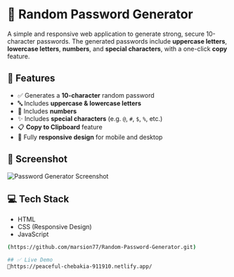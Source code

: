 # 🔐 Random Password Generator

A simple and responsive web application to generate strong, secure 10-character passwords. The generated passwords include **uppercase letters**, **lowercase letters**, **numbers**, and **special characters**, with a one-click **copy** feature.

## 🚀 Features

- ✅ Generates a **10-character** random password
- 🔤 Includes **uppercase & lowercase letters**
- 🔢 Includes **numbers**
- ✨ Includes **special characters** (e.g. `@`, `#`, `$`, `%`, etc.)
- 📋 **Copy to Clipboard** feature
- 📱 Fully **responsive design** for mobile and desktop

## 📸 Screenshot

![Password Generator Screenshot](<img width="1518" height="853" alt="image" src="https://github.com/user-attachments/assets/4e83a3ce-93dd-4575-b735-a4fd85363c57" />)

## 💻 Tech Stack

- HTML
- CSS (Responsive Design)
- JavaScript


```bash
(https://github.com/marsion77/Random-Password-Generator.git)

## ✅ Live Demo
🔗https://peaceful-chebakia-911910.netlify.app/
